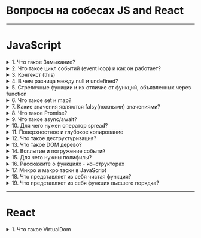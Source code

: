 # Вопросы на собесах JS and React

---

# JavaScript
<details>
<summary>1. Что такое Замыкание?</summary>

##
При создании функции и использования внутри нее переменных, эти переменные доступны только локально внутри функции. Снаружи мы не можем получить к ним доступ. На хранение таких переменных в том числе и аргументов выделяется определенная память и когда функция заканчивает свое выполнение это память очищается. Таким образом эти переменные больше не где не существуют.

Но вот если внутри одной функции создать вторую то вложенная функция получит доступ к переменным которые были объявлены во внешней функции этот механизм
и называется замыканием т е вложенная функция замыкает на себе переменные и аргументы внешней функции.

Таким образом при отработке внешней функции возвращается внутренняя которая замыкается на значения внешней и не дает памяти очистится 

Где используется: если нужно создать приватные переменные внитри другой функции
##
</details>

<details>
<summary>2. Что такое цикл событий (event loop) и как он работает?</summary>

##
Выполнение JS-кода — однопоточное. Это значит, что в конкретный момент времени движок может выполнять не более одной строки кода. То есть вторая строка не будет выполнена, пока не выполнится первая. Такое выполнение кода (строка за строкой) называется синхронным.

- Стек вызовов

При вызове какой-то функции она попадает в так называемый стек вызовов.
Стек — это структура данных, в которой элементы упорядочены так, что последний элемент, который попадает в стек, выходит из него первым

- Цикл событий

Цикл событий отвечает за выполнение кода, сбор и обработку событий и выполнение подзадач из очереди. Очередь — структура данных, в которой элементы упорядочены так, что первый попавший в очередь элемент покидает её первым.

Заметьте, что стек вызовов и очередь задач называются именно стеком и очередью. Потому что вызовы из стека работают по принципу «последний зашёл, первый вышел»
а в очереди — по принципу «первый зашёл, первый вышел»

Это по сути бесконечный цикл, в котором выполняются многочисленные обработчики событий. Если очередь пустая — движок браузера ждет, когда поступит событие. Если непустая — первое в ней событие извлекается и его обработчик начинает выполняться. И так до бесконечности.
##
</details>

<details>
<summary>3. Контекст (this)</summary>

## 
this - это специальная переменная, которая ссылается, на тот объект, в котором она на данный момент находится.

```js
let obj = {
   model: "toyota",
   year: 2017,
   show: function() {
   console.log(this.model) // obj.model
   }
 };
obj.show()
```
##
</details>

<details>
<summary>4. В чем разница между null и undefined?</summary>

##
Оба варианта означают пустое значение. Если мы инициализируем
переменную, но не присваиваем ей значение, туда помещается специальный
«маркер», который отображается при выводе на экран как undefined. Null
присваиваем самостоятельно.

Null - Это просто специальное значение, которое представляет собой «ничего»,
«пусто» или «значение неизвестно». Если необходимо очистить значение
переменной, мы делаем q = null.
undefined означает, что «значение не было присвоено».
##
</details>

<details>
<summary>5. Стрелочные функции и их отличие от функций, объявленных через function</summary>

## 
- Стрелочные функции не имеют argumemts.
- Синтаксис
- У стрелочных функций нет своего this. Если идет обращение к this, то он
берется снаружи.
- Не могут быть функциями – конструкторами. Т.е не могут вызываться с
помощью new
- Cтрелочную функцию можно написать в одну строку без объявления слова return
##
</details>

<details>
<summary>6. Что такое set и map?</summary>

##
Map – это коллекция, структура данных, работающая по принципу
ключ/значение, как и Object. Но основное отличие от объекта в том, что Map
позволяет использовать ключи любого типа.

Объект Set – это особый вид коллекции: «множество» значений (без ключей),
своего рода массив, где каждое значение может появляться только один раз.
##
</details>

<details>
<summary>7. Какие значения являются falsy(ложными) значениями?</summary>

##
Falsy значение – значение, которое при приведении к логическому типу
возвращает false.

```js
console.log(false)
console.log(0)
console.log('')
console.log(undefined)
console.log(null)
console.log(NaN)
console.log(BigInt(0))
```
##
</details>

<details>
<summary>8. Что такое Promise?</summary>

##
Промис (Promise) — специальный объект JavaScript, который используется для написания и обработки асинхронного кода.

Асинхронные функции возвращают объект Promise в качестве значения. Внутри промиса работает асинхронная операция, которая управляет его состоянием.\
Промисы были придуманы для решения проблемы так называемого «ада функций обратного вызова».

Промис может находиться в одном из трёх состояний:

- pending — стартовое состояние, операция стартовала;
- fulfilled — получен результат;
- rejected — ошибка.

Поменять состояние можно только один раз: перейти из pending либо в fulfilled, либо в rejected:

У промиса есть методы then() и catch(), которые позволяют выполнять код при изменении его состояния.
##
</details>

<details>
<summary>9. Что такое async/await?</summary>

##
Async/await — относительно новый способ написания асинхронного (неблокирующего) кода в JS. Им оборачивают промис. Он делает код более читаемым и чистым, чем промисы и функции обратного вызова.\
Функция, обозначенная как async всегда вернет Promise.

Ключевое слово await заставит интерпретатор JavaScript ждать до тех пор, пока
промис справа от await не выполнится. После чего оно вернёт его результат, и
выполнение кода продолжится. await нельзя использовать в обычных функциях
##
</details>

<details>
<summary>10. Для чего нужен оператор spread?</summary>

##
Спред-синтаксис (spread) ... позволяет передавать итерируемые коллекции (например, массивы или строки) как список аргументов функции или добавлять содержащиеся в них элементы в новый массив.

Спред применятся и для объектов, чтобы копировать пары ключ-значение из одного объекта в другой.

- При вызове функции использовать значения из массива как аргументы:
```js
function multiplyThreeNumbers(a, b, c) {
  return a * b * c
}

const nums = [1, 2, 3]

console.log(multiplyThreeNumbers(...nums)) // 6
```

- В массиве скопировать элементы из другого массива в новый:

```js
const donor = ['это', 'старые', 'значения']
const newArray = [...donor, 1, true, 'мама']

console.log(newArray) // ['это', 'старые', 'значения', 1, true, 'мама']
```

- У объекта скопировать свойства из другого объекта в новый:

```js
const persona = { name: 'Иван', lastName: 'Объектов'}
const userData = { ...persona, username: 'killer3000' }

console.log(userData)
// {
//    name: 'Иван',
//    lastName: 'Объектов',
//    username: 'killer3000'
// }
```
Если в массиве будет больше элементов, чем параметров функции, то будут использованы только те элементы, которые идут первыми по порядку:

```js
function multiplyThreeNumbers(a, b, c) {
  return a * b * c
}

const nums = [1, 2, 3, 5, 6]

console.log(multiplyThreeNumbers(...nums)) // 6
```
##
</details>

<details>
<summary>11. Поверхностное и глубокое копирование</summary>

##
При копировании объектов или массивов JavaScript копирует данные только на один уровень вглубь. Этот тип копирования называется поверхностным (shallow).

Если необходимо полностью скопировать сложную структуру данных, например, массив с объектами, то нужно делать глубокое (deep) или полное копирование данных. JavaScript не содержит функций для глубокого копирования, лучший вариант сделать глубокую копию — сериализовать структуру в JSON и тут же распарсить.

- Поверхностное копирование
---
```
const copy = {…obj}
```
- Глубокое копирование
---
1. Воспользоваться костыльным, медленным способом:
const copy = JSON.parse(JSON.stringify(obj))
Такой способ подойдет для объекта без прототипа и без функций.
2. реализовать рекурсивную функцию копирования полей.
3. Воспользоваться библиотекой lodash, функцией deep clone
##
</details>

<details>
<summary>12. Что такое деструктуризация?</summary>

##
В JavaScript есть две чаще всего используемые структуры данных – это Object
и Array. Деструктурирующее присваивание – это специальный синтаксис, который
позволяет нам «распаковать» массивы или объекты в кучу переменных, так как
иногда они более удобны.
##
</details>

<details>
<summary>13. Что такое DOM дерево?</summary>

##
DOM (Document Object Model) — это специальная древовидная структура, которая позволяет управлять HTML-разметкой из JavaScript-кода. Управление обычно состоит из добавления и удаления элементов, изменения их стилей и содержимого.

Браузер создаёт DOM при загрузке страницы, складывает его в переменную document и сообщает, что DOM создан, с помощью события DOMContentLoaded. С переменной document начинается любая работа с HTML-разметкой в JavaScript.
##
</details>

<details>
<summary>14. Всплытие и погружение событий</summary>

##
- Всплытие.

Принцип всплытия очень простой. Когда на элементе происходит событие,
обработчики сначала срабатывают на нём, потом на его родителе, затем выше и так
далее, вверх по цепочке предков.

- Погружение

Стандарт DOM Events описывает 3 фазы прохода события:
1. Фаза погружения (capturing phase) – событие сначала идёт сверху вниз.
2. Фаза цели (target phase) – событие достигло целевого(исходного) элемента.
3. Фаза всплытия (bubbling stage) – событие начинает всплывать.
##
</details>

<details>
<summary>15. Для чего нужны полифилы?</summary>

##
«Полифил» – это библиотека, которая добавляет в старые
браузеры поддержку возможностей, которые в современных браузерах являются
встроенными.
##
</details>

<details>
<summary>16. Расскажите о функциях - конструкторах</summary>

## 
Функции-конструкторы являются обычными функциями. Но есть два
соглашения:
1. Имя функции-конструктора должно начинаться с большой буквы.
2. Функция-конструктор должна вызываться при помощи оператора "new".
```js
function User() {
  this.name = 'Alex'
}

const firstUser = new User()
firstUser.name === 'Alex' // true
```
Когда функция вызывается как new User(...), происходит следующее:
1. Создаётся новый пустой объект, и он присваивается this.
2. Выполняется код функции. Обычно он модифицирует this, добавляет туда
новые свойства.
3. Возвращается значение this
##
</details>

<details>
<summary>17. Микро и макро таски в JavaScript</summary>

##
В разработке
##
</details>

<details>
<summary>18. Что представляет из себя чистая функция?</summary>

##
Функция должна удовлетворять двум условиям, чтобы считаться «чистой»
- Каждый раз функция возвращает одинаковый результат, когда
вызывается с тем же набором аргументов
- Нет побочных эффектов (например, не изменяет внешние переменные)
##
</details>

<details>
<summary>19. Что представляет из себя функция высшего порядка?</summary>

##
Функция высшего порядка — это функция, которая может принимать другую
функцию в качестве аргумента или возвращать другую функцию в качестве
результата
##
</details>

---

# React

<details>
<summary>1. Что такое VirtualDom</summary>

##
VirtualDOM это копия DOM дерева и вместо того, чтобы взаимодействовать с
DOM напрямую, мы работаем с его легковесной копией. Мы можем вносить
изменения в копию, исходя из наших потребностей, а после этого React применяет
изменения к реальному DOM.

При этом происходит сравнение DOM-дерева с его виртуальной копией,
определяется разница и запускается перерисовка того, что было изменено.

Такой подход работает быстрее, потому как не включает в себя все
тяжеловесные части реального DOM.
##
</details>





